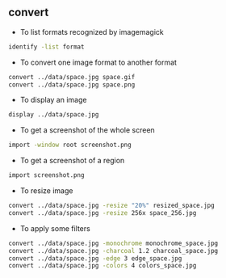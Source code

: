## convert
* To list formats recognized by imagemagick
```bash
identify -list format
```

* To convert one image format to another format
```bash
convert ../data/space.jpg space.gif
convert ../data/space.jpg space.png
```

* To display an image
```bash
display ../data/space.jpg
```

* To get a screenshot of the whole screen
```bash
import -window root screenshot.png
```

* To get a screenshot of a region
```bash
import screenshot.png
```

* To resize image
```bash
convert ../data/space.jpg -resize "20%" resized_space.jpg
convert ../data/space.jpg -resize 256x space_256.jpg
```

* To apply some filters
```bash
convert ../data/space.jpg -monochrome monochrome_space.jpg
convert ../data/space.jpg -charcoal 1.2 charcoal_space.jpg
convert ../data/space.jpg -edge 3 edge_space.jpg
convert ../data/space.jpg -colors 4 colors_space.jpg
```